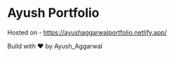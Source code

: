 # Ayush Portfolio

Hosted on - https://ayushaggarwalportfolio.netlify.app/

Build with ❤️ by Ayush_Aggarwal